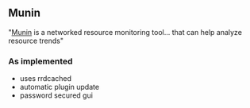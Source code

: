## Munin

"[Munin][1] is a networked resource monitoring tool... that can help analyze resource trends"

### As implemented

* uses rrdcached
* automatic plugin update
* password secured gui









[1]: https://munin-monitoring.org/
